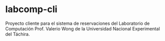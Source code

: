 # labcomp-cli
Proyecto cliente para el sistema de reservaciones del Laboratorio de Computación Prof. Valerio Wong de la Universidad Nacional Experimental del Táchira.
